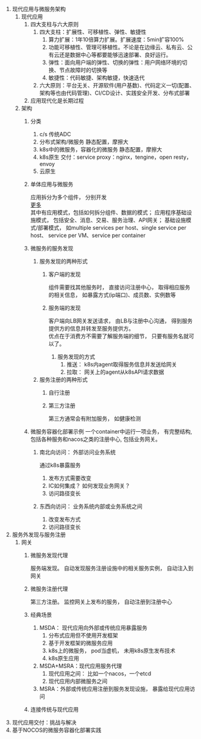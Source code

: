 1. 现代应用与微服务架构
    1. 现代应用
        1. 四大支柱与六大原则
            1. 四大支柱：扩展性、可移植性、弹性、敏捷性
                1. 算力扩展：1年10倍算力扩展。扩展速度：5min扩容100%
                2. 功能可移植性、管理可移植性。不论是在边缘云、私有云、公有云还是数据中心等都要能够迅速部署、良好运行。
                3. 弹性：面向用户端的弹性、切换的弹性：用户网络环境的切换、节点故障时的切换等
                4. 敏捷性：代码敏捷、架构敏捷，快速迭代
            2. 六大原则：平台无关、开源软件(用户基数)、代码定义一切(配置、架构等也由代码管理)、CI/CD设计、实践安全开发、分布式部署
        2. 应用现代化是长期过程
    2. 架构
        1. 分类
            1. c/s
                传统ADC
            2. 分布式架构/微服务
                静态配置，摩擦大
            3. k8s中的微服务，容器化的微服务
                静态配置，摩擦大
            4. k8s原生
                交付：service proxy：nginx，tengine，open resty，envoy
            5. 云原生
        2. 单体应用与微服务

            应用拆分为多个组件， 分别开发
            <br>[更多](https://microservices.io/patterns/index.html)
            <br>其中有应用模式，包括如何拆分组件、数据的模式； 应用程序基础设施模式， 包括安全、消息、交易、服务治理、API网关； 基础设施模式/部署模式， 如multiple services per host、single service per host、 service per VM、service per container
        3. 微服务的服务发现
            1. 服务发现的两种形式
                1. 客户端的发现

                    组件需要找其他服务时， 直接访问注册中心， 取得相应服务的相关信息， 如暴露方式(ip端口)、成员数、实例数等
                2. 服务端的发现

                    客户端向LB网关发送请求， 由LB与注册中心沟通， 得到服务提供方的信息并转发至服务提供方。<br>优点在于消费方不需要了解服务端的细节， 只要有服务名就可以了。
                    1. 服务发现的方式
                        1. 推送： k8s内agent取得服务信息并发送给网关
                        2. 拉取： 网关上的agent从k8sAPI请求数据
            2. 服务注册的两种形式
                1. 自行注册

                2. 第三方注册

                    第三方通常会有附加服务， 如健康检测
        4. 微服务容器化部署示例
            一个container中运行一项业务， 有完整结构, 包括各种服务和nacos之类的注册中心, 包括业务网关。 
            1. 南北向访问： 外部访问业务系统

                通过k8s暴露服务
                1. 发布方式需要改变
                2. IC如何集成？ 如何发现业务网关？
                3. 访问路径变长
            2. 东西向访问： 业务系统内部或业务系统之间
                1. 改变发布方式
                2. 访问路径变长
2. 服务外发现与服务注册
    1. 网关
        1. 微服务发现代理

            服务端发现。 自动发现服务注册设施中的相关服务实例， 自动注入到网关
        2. 微服务注册代理

            第三方注册。 监控网关上发布的服务， 自动注册到注册中心
        3. 经典场景

            1. MSDA： 现代应用向外部或传统应用暴露服务
                1. 分布式应用但不使用开发框架
                2. 基于开发框架的微服务应用
                3. k8s上的微服务， pod当虚机， 未用k8s原生发布技术
                4. k8s原生应用
            2. MSDA+MSRA：现代应用服务代理
                1. 现代应用之间： 比如一个nacos，一个etcd
                2. 现代应用内部微服务之间
            3. MSRA：外部或传统应用注册到服务发现设施， 暴露给现代应用访问
        4. 连接传统与现代应用
3. 现代应用交付：挑战与解决
4. 基于NOCOS的微服务容器化部署实践